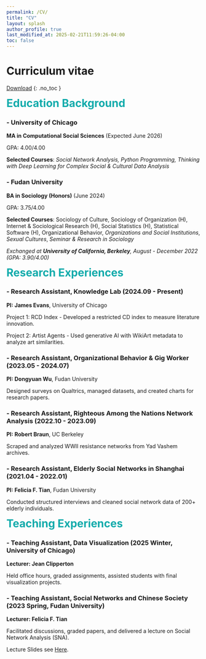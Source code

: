 ```yaml
---
permalink: /CV/
title: "CV"
layout: splash
author_profile: true
last_modified_at: 2025-02-21T11:59:26-04:00
toc: false
---
```



<div class="cv-content" markdown="1">

# Curriculum vitae

[Download](http://yangyuwang.netlify.app/assets/CV_Yangyu.pdf)
{: .no_toc }

<span style="font-size: 2em; font-weight: bold; color: #12ABAB;">Education Background</span>

### - University of Chicago
**MA in Computational Social Sciences** (Expected June 2026)  

GPA: 4.00/4.00  

**Selected Courses**: *Social Network Analysis, Python Programming, Thinking with Deep Learning for Complex Social & Cultural Data Analysis*

### - Fudan University
**BA in Sociology (Honors)** (June 2024)

GPA: 3.75/4.00  

**Selected Courses**: Sociology of Culture, Sociology of Organization (H), Internet & Sociological Research (H), Social Statistics (H), Statistical Software (H), Organizational Behavior, *Organizations and Social Institutions*, *Sexual Cultures*, *Seminar & Research in Sociology*

*Exchanged at **University of California, Berkeley**, August - December 2022 (GPA: 3.90/4.00)*  

<span style="font-size: 2em; font-weight: bold; color: #12ABAB;">Research Experiences</span>

### - Research Assistant, Knowledge Lab (2024.09 - Present)  
**PI: James Evans**, University of Chicago  

Project 1: RCD Index - Developed a restricted CD index to measure literature innovation.  

Project 2: Artist Agents - Used generative AI with WikiArt metadata to analyze art similarities.  

### - Research Assistant, Organizational Behavior & Gig Worker (2023.05 - 2024.07)  
**PI: Dongyuan Wu**, Fudan University  

Designed surveys on Qualtrics, managed datasets, and created charts for research papers.  

### - Research Assistant, Righteous Among the Nations Network Analysis (2022.10 - 2023.09)  
**PI: Robert Braun**, UC Berkeley  

Scraped and analyzed WWII resistance networks from Yad Vashem archives.  

### - Research Assistant, Elderly Social Networks in Shanghai (2021.04 - 2022.01)  
**PI: Felicia F. Tian**, Fudan University  

Conducted structured interviews and cleaned social network data of 200+ elderly individuals.  

<span style="font-size: 2em; font-weight: bold; color: #12ABAB;">Teaching Experiences</span>

### - Teaching Assistant, Data Visualization (2025 Winter, University of Chicago)  
**Lecturer: Jean Clipperton**  

Held office hours, graded assignments, assisted students with final visualization projects.  

### - Teaching Assistant, Social Networks and Chinese Society (2023 Spring, Fudan University)  
**Lecturer: Felicia F. Tian**  

Facilitated discussions, graded papers, and delivered a lecture on Social Network Analysis (SNA).  

Lecture Slides see [Here](https://drive.google.com/file/d/1RSJoDdz0UYaf3IG277U7pF_Izf9kyFZK/view).

</div>